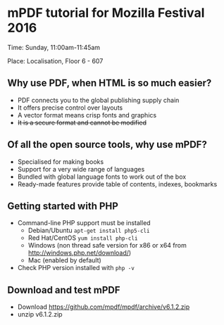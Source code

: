 # mPDF tutorial for Mozilla Festival 2016

Time: Sunday, 11:00am-11:45am

Place: Localisation, Floor 6 - 607 

## Why use PDF, when HTML is so much easier?

* PDF connects you to the global publishing supply chain
* It offers precise control over layouts
* A vector format means crisp fonts and graphics
* ~~It is a secure format and cannot be modified~~

## Of all the open source tools, why use mPDF?

* Specialised for making books
* Support for a very wide range of languages
* Bundled with global language fonts to work out of the box
* Ready-made features provide table of contents, indexes, bookmarks

## Getting started with PHP

* Command-line PHP support must be installed
  * Debian/Ubuntu `apt-get install php5-cli`
  * Red Hat/CentOS `yum install php-cli`
  * Windows (non thread safe version for x86 or x64 from http://windows.php.net/download/)
  * Mac (enabled by default)
* Check PHP version installed with `php -v`

## Download and test mPDF

* Download https://github.com/mpdf/mpdf/archive/v6.1.2.zip
* unzip v6.1.2.zip

